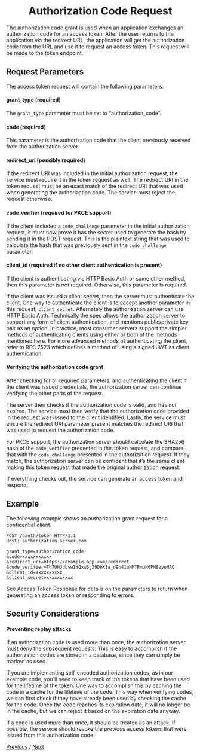 <h1 align="center">Authorization Code Request</h1>

The authorization code grant is used when an application exchanges an authorization code for an access token. After the user returns to the application via the redirect URL, the application will get the authorization code from the URL and use it to request an access token. This request will be made to the token endpoint.

## Request Parameters

The access token request will contain the following parameters.

#### grant_type (required)

The `grant_type` parameter must be set to “authorization_code”.

#### code (required)

This parameter is the authorization code that the client previously received from the authorization server.

#### redirect_uri (possibly required)

If the redirect URI was included in the initial authorization request, the service must require it in the token request as well. The redirect URI in the token request must be an exact match of the redirect URI that was used when generating the authorization code. The service must reject the request otherwise.

#### code_verifier (required for PKCE support)

If the client included a `code_challenge` parameter in the initial authorization request, it must now prove it has the secret used to generate the hash by sending it in the POST request. This is the plaintext string that was used to calculate the hash that was previously sent in the `code_challenge` parameter.

#### client_id (required if no other client authentication is present)

If the client is authenticating via HTTP Basic Auth or some other method, then this parameter is not required. Otherwise, this parameter is required.

If the client was issued a client secret, then the server must authenticate the client. One way to authenticate the client is to accept another parameter in this request, `client_secret`. Alternately the authorization server can use HTTP Basic Auth. Technically the spec allows the authorization server to support any form of client authentication, and mentions public/private key pair as an option. In practice, most consumer servers support the simpler methods of authenticating clients using either or both of the methods mentioned here. For more advanced methods of authenticating the client, refer to RFC 7523 which defines a method of using a signed JWT as client authentication.

#### Verifying the authorization code grant

After checking for all required parameters, and authenticating the client if the client was issued credentials, the authorization server can continue verifying the other parts of the request.

The server then checks if the authorization code is valid, and has not expired. The service must then verify that the authorization code provided in the request was issued to the client identified. Lastly, the service must ensure the redirect URI parameter present matches the redirect URI that was used to request the authorization code.

For PKCE support, the authorization server should calculate the SHA256 hash of the `code_verifier` presented in this token request, and compare that with the `code_challenge` presented in the authorization request. If they match, the authorization server can be confident that it’s the same client making this token request that made the original authorization request.

If everything checks out, the service can generate an access token and respond.

## Example

The following example shows an authorization grant request for a confidential client.

```
POST /oauth/token HTTP/1.1
Host: authorization-server.com

grant_type=authorization_code
&code=xxxxxxxxxxx
&redirect_uri=https://example-app.com/redirect
&code_verifier=Th7UHJdLswIYQxwSg29DbK1a_d9o41uNMTRmuH0PM8zyoMAQ
&client_id=xxxxxxxxxx
&client_secret=xxxxxxxxxx
```

See Access Token Response for details on the parameters to return when generating an access token or responding to errors.

## Security Considerations

#### Preventing replay attacks

If an authorization code is used more than once, the authorization server must deny the subsequent requests. This is easy to accomplish if the authorization codes are stored in a database, since they can simply be marked as used.

If you are implementing self-encoded authorization codes, as in our example code, you’ll need to keep track of the tokens that have been used for the lifetime of the token. One way to accomplish this by caching the code in a cache for the lifetime of the code. This way when verifying codes, we can first check if they have already been used by checking the cache for the code. Once the code reaches its expiration date, it will no longer be in the cache, but we can reject it based on the expiration date anyway.

If a code is used more than once, it should be treated as an attack. If possible, the service should revoke the previous access tokens that were issued from this authorization code.

[Previous](https:// "Previous")
/
[Next](https:// "Next")
